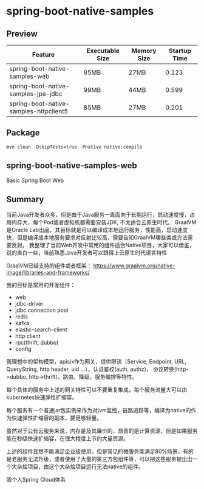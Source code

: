 # spring-boot-native-samples
## Preview

| Feature                                | Executable Size | Memory Size | Startup Time |
|----------------------------------------|-----------------|-------------|--------------|
| spring-boot-native-samples-web         | 85MB            | 27MB        | 0.123        |
| spring-boot-native-samples-jpa-jdbc    | 99MB            | 44MB        | 0.599        |
| spring-boot-native-samples-httpclient5 | 85MB            | 27MB        | 0.201        |



## Package
```
mvn clean -DskipTests=true -Pnative native:compile
```



## spring-boot-native-samples-web
Basic Spring Boot Web


## Summary
当前Java开发者众多，但是由于Java服务一直面向于长期运行，启动速度慢，占用内存大，每个Pod或者虚拟机都需要安装JDK, 不太适合云原生时代。
GraalVM是Oracle Lab出品，其目标就是可以编译成本地运行服务，性能高，启动速度快，但是编译成本地服务要求对反射比较高，需要告知GraalVM哪些类或方法需要反射。
我整理了当前Web开发中常用的组件适合Native项目，大家可以借鉴，说的直白一些，当前熟悉Java开发者可以跟得上云原生时代语言特性

GraalVM已经支持的组件或者框架：
https://www.graalvm.org/native-image/libraries-and-frameworks/

我的目标是常用的开发组件：
- web
- jdbc-driver
- jdbc connection pool
- redis
- kafka
- elastic-search-client
- http client
- rpc(thrift, dubbo)
- config

我理想中的架构模型，apisix作为网关，提供限流（Service, Endpoint, URL, QueryString, http header, uid ...），认证鉴权(auth, authz)，
协议转换(http->dubbo, http->thrift)，路由，降级，服务编排等特性。

每个具体的服务中上述的网关特性可以不要重复集成，每个服务流量大可以由kubernetes快速弹性扩缩容。

每个服务有一个普通jar包实例来作为对jvm监控，链路追踪等，编译为native的作为快速弹性扩缩容的副本，要足够轻量。

虽然对于公有云服务来说，内存是及其廉价的，昂贵的是计算资源，但是如果服务能在秒级快速扩缩容，在很大程度上节约大量资源。

上述的组件显然不能满足企业级使用，但是常见的微服务能满足80%场景，有的是老服务无法升级，或者使用了大量的第三方包组件等，可以把这些服务提出出一个大杂烩项目，由这个大杂烩项目运行无法native的组件。

我个人Spring Cloud体系









